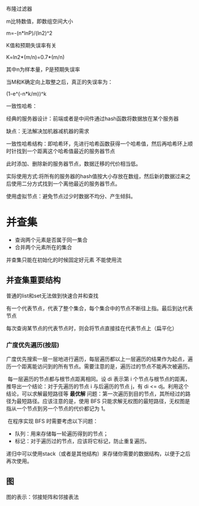 

布隆过滤器

m比特数值，即数组空间大小

m=-(n*lnP)/(ln2)^2

K值和预期失误率有关

K=ln2*(m/n)=0.7*(m/n)

其中n为样本量，P是预期失误率

当M和K确定向上取整之后，真正的失误率为：

(1-e^(-n*k/m))^k





一致性哈希：

经典的服务器设计：前端或者是中间件通过hash函数将数据放在某个服务器

缺点：无法解决加机器减机器的需求



一致性哈希结构：即哈希环，先进行哈希函数获得一个哈希值，然后再哈希环上顺时针找到一个距离这个哈希值最近的服务器节点

此时添加、删除新的服务器节点，数据迁移的代价相当低。

实际使用方式:将所有的服务器的hash值按大小存放在数组，然后新的数据过来之后使用二分方式找到一个离他最近的服务器节点。

使用虚拟节点：避免节点过少时数据不均分、产生倾斜。





# 并查集
- 查询两个元素是否属于同一集合
- 合并两个元素所在的集合

并查集只能在初始化的时候固定好元素 不能使用流

## 并查集重要结构
普通的list和set无法做到快速合并和查找

有一个代表节点，代表了整个集合，每个集合中的节点不断往上指。最后到达代表节点

每次查询某节点的代表节点时，则会将节点直接挂在代表节点上（扁平化）



### 广度优先遍历(按层)

​	广度优先搜索一层一层地进行遍历，每层遍历都以上一层遍历的结果作为起点，遍历一个距离能访问到的所有节点。需要注意的是，遍历过的节点不能再次被遍历。

​	每一层遍历的节点都与根节点距离相同。设 di 表示第 i 个节点与根节点的距离，推导出一个结论：对于先遍历的节点 i 与后遍历的节点 j，有 di <= dj。利用这个结论，可以求解最短路径等 **最优解** 问题：第一次遍历到目的节点，其所经过的路径为最短路径。应该注意的是，使用 BFS 只能求解无权图的最短路径，无权图是指从一个节点到另一个节点的代价都记为 1。

​	在程序实现 BFS 时需要考虑以下问题：

- 队列：用来存储每一轮遍历得到的节点；
- 标记：对于遍历过的节点，应该将它标记，防止重复遍历。







递归中可以使用stack（或者是其他结构）来存储你需要的数据结构，以便于之后再次使用。



## 图

图的表示：邻接矩阵和邻接表法

